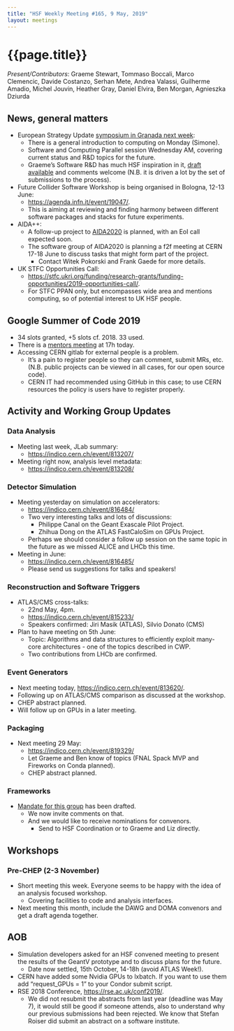 ```yaml
---
title: "HSF Weekly Meeting #165, 9 May, 2019"
layout: meetings
---
```


# {{page.title}}

*Present/Contributors*: Graeme Stewart, Tommaso Boccali, Marco Clemencic, Davide
Costanzo, Serhan Mete, Andrea Valassi, Guilherme Amadio, Michel Jouvin, Heather
Gray, Daniel Elvira, Ben Morgan, Agnieszka Dziurda

## News, general matters
  - European Strategy Update [<span class="underline">symposium in
    Granada next week</span>](https://indico.cern.ch/event/808335):
      - There is a general introduction to computing on Monday
        (Simone).
      - Software and Computing Parallel session Wednesday AM, covering
        current status and R&D topics for the future.
      - Graeme’s Software R&D has much HSF inspiration in it,
        [<span class="underline">draft
        available</span>](https://docs.google.com/presentation/d/1wVi0jjanzNeNad-DFprcIkmdo1oGHwdkYgo6D-BnVz0/edit?usp=sharing)
        and comments welcome (N.B. it is driven a lot by the set of
        submissions to the process).
  - Future Collider Software Workshop is being organised in Bologna,
    12-13 June:
      - [<span class="underline">https://agenda.infn.it/event/19047/</span>](https://agenda.infn.it/event/19047/).
      - This is aiming at reviewing and finding harmony between
        different software packages and stacks for future experiments.
  - AIDA++:
      - A follow-up project to
        [<span class="underline">AIDA2020</span>](http://aida2020.web.cern.ch)
        is planned, with an EoI call expected soon.
      - The software group of AIDA2020 is planning a f2f meeting at
        CERN 17-18 June to discuss tasks that might form part of the
        project.
          - Contact Witek Pokorski and Frank Gaede for more details.
  - UK STFC Opportunities Call:
      - [<span class="underline">https://stfc.ukri.org/funding/research-grants/funding-opportunities/2019-opportunities-call/</span>](https://stfc.ukri.org/funding/research-grants/funding-opportunities/2019-opportunities-call/).
      - For STFC PPAN only, but encompasses wide area and mentions
        computing, so of potential interest to UK HSF people.

## Google Summer of Code 2019
  - 34 slots granted, +5 slots cf. 2018. 33 used.
  - There is a [mentors meeting](https://indico.cern.ch/event/816889/) at 17h today.
  - Accessing CERN gitlab for external people is a problem.
      - It’s a pain to register people so they can comment, submit MRs, etc.
        (N.B. public projects can be viewed in all cases, for our open source code).
      - CERN IT had recommended using GitHub in this case; to use CERN
        resources the policy is users have to register properly.

## Activity and Working Group Updates

### Data Analysis
  - Meeting last week, JLab summary:
      - [<span class="underline">https://indico.cern.ch/event/813207/</span>](https://indico.cern.ch/event/813207/)
  - Meeting right now, analysis level metadata:
      - [<span class="underline">https://indico.cern.ch/event/813208/</span>](https://indico.cern.ch/event/813208/)

### Detector Simulation
  - Meeting yesterday on simulation on accelerators:
      - [<span class="underline">https://indico.cern.ch/event/816484/</span>](https://indico.cern.ch/event/816484/)
      - Two very interesting talks and lots of discussions:
          - Philippe Canal on the Geant Exascale Pilot Project.
          - Zhihua Dong on the ATLAS FastCaloSim on GPUs Project.
      - Perhaps we should consider a follow up session on the same
        topic in the future as we missed ALICE and LHCb this time.
  - Meeting in June:
      - [<span class="underline">https://indico.cern.ch/event/816485/</span>](https://indico.cern.ch/event/816485/)
      - Please send us suggestions for talks and speakers\!

### Reconstruction and Software Triggers
  - ATLAS/CMS cross-talks:
      - 22nd May, 4pm.
      - [<span class="underline">https://indico.cern.ch/event/815233/</span>](https://indico.cern.ch/event/815233/)
      - Speakers confirmed: Jiri Masik (ATLAS), Silvio Donato (CMS)
  - Plan to have meeting on 5th June:
      - Topic: Algorithms and data structures to efficiently exploit
        many-core architectures - one of the topics described in CWP.
      - Two contributions from LHCb are confirmed.

### Event Generators
  - Next meeting today,
    [<span class="underline">https://indico.cern.ch/event/813620/</span>](https://indico.cern.ch/event/813620/).
  - Following up on ATLAS/CMS comparison as discussed at the workshop.
  - CHEP abstract planned.
  - Will follow up on GPUs in a later meeting.

### Packaging
  - Next meeting 29 May:
      - [<span class="underline">https://indico.cern.ch/event/819329/</span>](https://indico.cern.ch/event/819329/)
      - Let Graeme and Ben know of topics (FNAL Spack MVP and
        Fireworks on Conda planned).
      - CHEP abstract planned.

### Frameworks
  - [<span class="underline">Mandate for this
    group</span>](https://docs.google.com/document/d/157TQqQsLsTns-p_GTSZGReyNsl3-kKw2mQ9ZCwm3Hyk/edit?usp=sharing)
    has been drafted.
      - We now invite comments on that.
      - And we would like to receive nominations for convenors.
          - Send to HSF Coordination or to Graeme and Liz directly.

## Workshops

### Pre-CHEP (2-3 November)
  - Short meeting this week. Everyone seems to be happy with the idea
    of an analysis focused workshop.
      - Covering facilities to code and analysis interfaces.
  - Next meeting this month, include the DAWG and DOMA convenors and
    get a draft agenda together.

## AOB
  - Simulation developers asked for an HSF convened meeting to present
    the results of the GeantV prototype and to discuss plans for the
    future.
      - Date now settled, 15th October, 14-18h (avoid ATLAS Week\!).
  - CERN have added some Nvidia GPUs to lxbatch. If you want to use
    them add “request\_GPUs = 1” to your Condor submit script.
  - RSE 2018 Conference,
    [<span class="underline">https://rse.ac.uk/conf2019/</span>](https://rse.ac.uk/conf2019/).
    - We did not resubmit the abstracts from last year (deadline was May 7), it would
    still be good if someone attends, also to understand why our previous
    submissions had been rejected. We know that Stefan Roiser did
    submit an abstract on a software institute.
